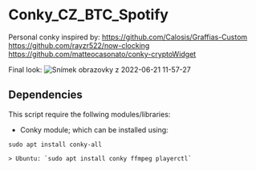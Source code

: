 # Conky_CZ_BTC_Spotify

Personal conky inspired by:
  https://github.com/Calosis/Graffias-Custom</br>
  https://github.com/rayzr522/now-clocking </br>
  https://github.com/matteocasonato/conky-cryptoWidget</br>
  
  Final look:
  ![Snímek obrazovky z 2022-06-21 11-57-27](https://user-images.githubusercontent.com/63755464/174772940-b865f77f-8dd7-4bb8-a304-cf8017aff76e.png)

## Dependencies
This script require the follwing modules/libraries: 
* Conky module; which can be installed using:
```
sudo apt install conky-all
```
```
> Ubuntu: `sudo apt install conky ffmpeg playerctl`
```

